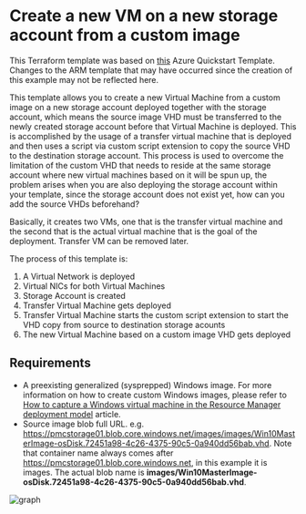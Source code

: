 # Create a new VM on a new storage account from a custom image

This Terraform template was based on [this](https://github.com/Azure/azure-quickstart-templates/tree/master/201-vm-custom-image-new-storage-account) Azure Quickstart Template. Changes to the ARM template that may have occurred since the creation of this example may not be reflected here.

This template allows you to create a new Virtual Machine from a custom image on a new storage account deployed together with the storage account, which means the source image VHD must be transferred to the newly created storage account before that Virtual Machine is deployed. This is accomplished by the usage of a transfer virtual machine that is deployed and then uses a script via custom script extension to copy the source VHD to the destination storage account. This process is used to overcome the limitation of the custom VHD that needs to reside at the same storage account where new virtual machines based on it will be spun up, the problem arises when you are also deploying the storage account within your template, since the storage account does not exist yet, how can you add the source VHDs beforehand?

Basically, it creates two VMs, one that is the transfer virtual machine and the second that is the actual virtual machine that is the goal of the deployment. Transfer VM can be removed later.

The process of this template is:

1. A Virtual Network is deployed
2. Virtual NICs for both Virtual Machines
3. Storage Account is created
3. Transfer Virtual Machine gets deployed
4. Transfer Virtual Machine starts the custom script extension to start the VHD copy from source to destination storage acounts
5. The new Virtual Machine based on a custom image VHD gets deployed 

## Requirements

* A preexisting generalized (sysprepped) Windows image. For more information on how to create custom Windows images, please refer to [How to capture a Windows virtual machine in the Resource Manager deployment model](https://azure.microsoft.com/en-us/documentation/articles/virtual-machines-windows-capture-image/) article.
* Source image blob full URL. e.g. https://pmcstorage01.blob.core.windows.net/images/images/Win10MasterImage-osDisk.72451a98-4c26-4375-90c5-0a940dd56bab.vhd. Note that container name always comes after  https://pmcstorage01.blob.core.windows.net, in this example it is images. The actual blob name is **images/Win10MasterImage-osDisk.72451a98-4c26-4375-90c5-0a940dd56bab.vhd**.

![graph](/examples/azure-vm-custom-image-new-storage-account/graph.png)
